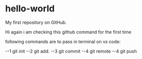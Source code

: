 # hello-world
My first repository on GitHub.

Hi again i am checking this github command for the first time

following commands are to pass in terminal on vs code:

--1 git init
--2 git add.
--3 git commit
--4 git remote
--4 git push


